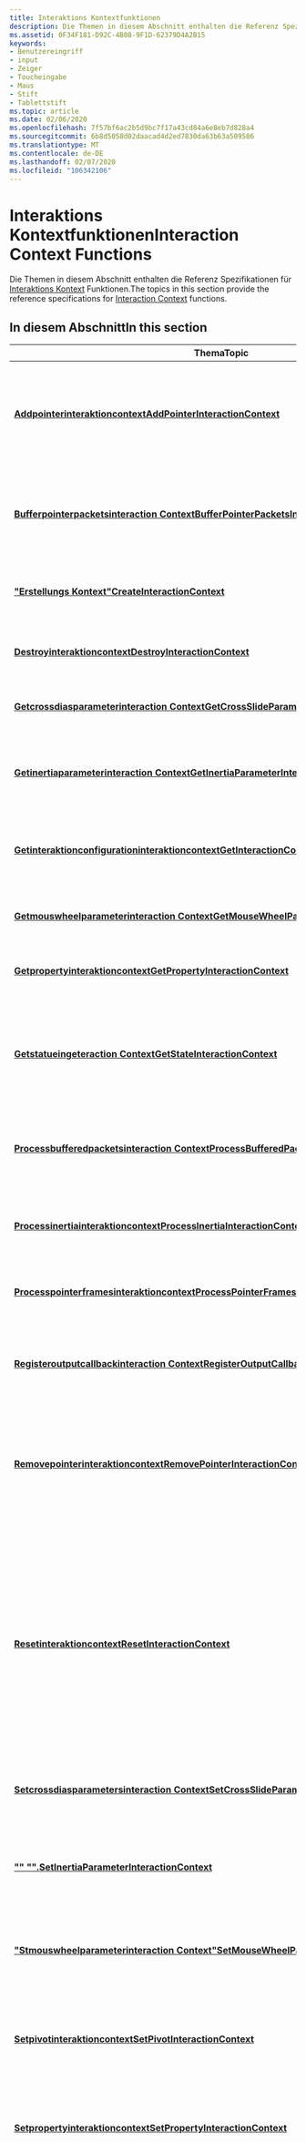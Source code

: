 ```yaml
---
title: Interaktions Kontextfunktionen
description: Die Themen in diesem Abschnitt enthalten die Referenz Spezifikationen für Interaktions Kontextfunktionen.
ms.assetid: 0F34F181-D92C-4B08-9F1D-62379D4A2B15
keywords:
- Benutzereingriff
- input
- Zeiger
- Toucheingabe
- Maus
- Stift
- Tablettstift
ms.topic: article
ms.date: 02/06/2020
ms.openlocfilehash: 7f57bf6ac2b5d9bc7f17a43cd84a6e8eb7d828a4
ms.sourcegitcommit: 6b8d5058d02daacad4d2ed7830da63b63a509586
ms.translationtype: MT
ms.contentlocale: de-DE
ms.lasthandoff: 02/07/2020
ms.locfileid: "106342106"
---
```

# <a name="interaction-context-functions"></a><span data-ttu-id="8a027-110">Interaktions Kontextfunktionen</span><span class="sxs-lookup"><span data-stu-id="8a027-110">Interaction Context Functions</span></span>

<span data-ttu-id="8a027-111">Die Themen in diesem Abschnitt enthalten die Referenz Spezifikationen für [Interaktions Kontext](interaction-context-portal.md) Funktionen.</span><span class="sxs-lookup"><span data-stu-id="8a027-111">The topics in this section provide the reference specifications for [Interaction Context](interaction-context-portal.md) functions.</span></span>

## <a name="in-this-section"></a><span data-ttu-id="8a027-112">In diesem Abschnitt</span><span class="sxs-lookup"><span data-stu-id="8a027-112">In this section</span></span>

| <span data-ttu-id="8a027-113">Thema</span><span class="sxs-lookup"><span data-stu-id="8a027-113">Topic</span></span> | <span data-ttu-id="8a027-114">BESCHREIBUNG</span><span class="sxs-lookup"><span data-stu-id="8a027-114">Description</span></span> |
|---|---|
| [<span data-ttu-id="8a027-115">**Addpointerinteraktioncontext**</span><span class="sxs-lookup"><span data-stu-id="8a027-115">**AddPointerInteractionContext**</span></span>](/windows/win32/api/interactioncontext/nf-interactioncontext-addpointerinteractioncontext)<br/> | <span data-ttu-id="8a027-116">Schließt den angegebenen Zeiger in den Satz von Zeigern ein, die vom [Interaktions Kontext](interaction-context-portal.md) Objekt verarbeitet werden.</span><span class="sxs-lookup"><span data-stu-id="8a027-116">Include the specified pointer in the set of pointers processed by the [Interaction Context](interaction-context-portal.md) object.</span></span> <br/> |
| [<span data-ttu-id="8a027-117">**Bufferpointerpacketsinteraction Context**</span><span class="sxs-lookup"><span data-stu-id="8a027-117">**BufferPointerPacketsInteractionContext**</span></span>](/windows/win32/api/interactioncontext/nf-interactioncontext-bufferpointerpacketsinteractioncontext)<br/> | <span data-ttu-id="8a027-118">Fügt dem Puffer des [Interaktions Kontext](interaction-context-portal.md) Objekts den Verlauf für einen einzelnen Eingabe Zeiger hinzu.</span><span class="sxs-lookup"><span data-stu-id="8a027-118">Adds the history for a single input pointer to the buffer of the [Interaction Context](interaction-context-portal.md) object.</span></span><br/> |
| [<span data-ttu-id="8a027-119">**"Erstellungs Kontext"**</span><span class="sxs-lookup"><span data-stu-id="8a027-119">**CreateInteractionContext**</span></span>](/windows/win32/api/interactioncontext/nf-interactioncontext-createinteractioncontext)<br/> | <span data-ttu-id="8a027-120">Erstellt und initialisiert ein [Interaktions Kontext](interaction-context-portal.md) Objekt.</span><span class="sxs-lookup"><span data-stu-id="8a027-120">Creates and initializes an [Interaction Context](interaction-context-portal.md) object.</span></span><br/> |
| [<span data-ttu-id="8a027-121">**Destroyinteraktioncontext**</span><span class="sxs-lookup"><span data-stu-id="8a027-121">**DestroyInteractionContext**</span></span>](/windows/win32/api/interactioncontext/nf-interactioncontext-destroyinteractioncontext)<br/> | <span data-ttu-id="8a027-122">Zerstört das angegebene [Interaktions Kontext](interaction-context-portal.md) Objekt.</span><span class="sxs-lookup"><span data-stu-id="8a027-122">Destroys the specified [Interaction Context](interaction-context-portal.md) object.</span></span><br/> |
| [<span data-ttu-id="8a027-123">**Getcrossdiasparameterinteraction Context**</span><span class="sxs-lookup"><span data-stu-id="8a027-123">**GetCrossSlideParameterInteractionContext**</span></span>](/windows/win32/api/interactioncontext/nf-interactioncontext-getcrossslideparameterinteractioncontext)<br/> | <span data-ttu-id="8a027-124">Ruft das Verhalten der Kreuz Folie Interaktion ab.</span><span class="sxs-lookup"><span data-stu-id="8a027-124">Gets the cross-slide interaction behavior.</span></span> <br/> |
| [<span data-ttu-id="8a027-125">**Getinertiaparameterinteraction Context**</span><span class="sxs-lookup"><span data-stu-id="8a027-125">**GetInertiaParameterInteractionContext**</span></span>](/windows/win32/api/interactioncontext/nf-interactioncontext-getinertiaparameterinteractioncontext)<br/> | <span data-ttu-id="8a027-126">Ruft das Trägheits Verhalten einer Manipulation (Übersetzung, Drehung, Skalierung) ab.</span><span class="sxs-lookup"><span data-stu-id="8a027-126">Gets the inertia behavior of a manipulation (translation, rotation, scaling).</span></span> <br/> |
| [<span data-ttu-id="8a027-127">**Getinteraktionconfigurationinteraktioncontext**</span><span class="sxs-lookup"><span data-stu-id="8a027-127">**GetInteractionConfigurationInteractionContext**</span></span>](/windows/win32/api/interactioncontext/nf-interactioncontext-getinteractionconfigurationinteractioncontext)<br/> | <span data-ttu-id="8a027-128">Ruft den Interaktions Konfigurations Zustand für das [Interaktions Kontext](interaction-context-portal.md) Objekt ab.</span><span class="sxs-lookup"><span data-stu-id="8a027-128">Gets interaction configuration state for the [Interaction Context](interaction-context-portal.md) object.</span></span><br/> |
| [<span data-ttu-id="8a027-129">**Getmouswheelparameterinteraction Context**</span><span class="sxs-lookup"><span data-stu-id="8a027-129">**GetMouseWheelParameterInteractionContext**</span></span>](/windows/win32/api/interactioncontext/nf-interactioncontext-getmousewheelparameterinteractioncontext)<br/> | <span data-ttu-id="8a027-130">Ruft den Mausrad Zustand für das [Interaktions Kontext](interaction-context-portal.md) Objekt ab.</span><span class="sxs-lookup"><span data-stu-id="8a027-130">Gets the mouse wheel state for the [Interaction Context](interaction-context-portal.md) object.</span></span> <br/> |
| [<span data-ttu-id="8a027-131">**Getpropertyinteraktioncontext**</span><span class="sxs-lookup"><span data-stu-id="8a027-131">**GetPropertyInteractionContext**</span></span>](/windows/win32/api/interactioncontext/nf-interactioncontext-getpropertyinteractioncontext)<br/> | <span data-ttu-id="8a027-132">Ruft Eigenschaften des [Interaktions Kontext](interaction-context-portal.md) Objekts ab.</span><span class="sxs-lookup"><span data-stu-id="8a027-132">Gets [Interaction Context](interaction-context-portal.md) object properties.</span></span><br/> |
| [<span data-ttu-id="8a027-133">**Getstatueingeteraction Context**</span><span class="sxs-lookup"><span data-stu-id="8a027-133">**GetStateInteractionContext**</span></span>](/windows/win32/api/interactioncontext/nf-interactioncontext-getstateinteractioncontext)<br/> | <span data-ttu-id="8a027-134">Ruft den aktuellen [Interaktions Kontext](interaction-context-portal.md) Zustand und die Uhrzeit ab, zu der der Kontext in den Leerlaufzustand wechselt.</span><span class="sxs-lookup"><span data-stu-id="8a027-134">Gets current [Interaction Context](interaction-context-portal.md) state and the time when the context will return to idle state.</span></span> <br/> |
| [<span data-ttu-id="8a027-135">**Processbufferedpacketsinteraction Context**</span><span class="sxs-lookup"><span data-stu-id="8a027-135">**ProcessBufferedPacketsInteractionContext**</span></span>](/windows/win32/api/interactioncontext/nf-interactioncontext-processbufferedpacketsinteractioncontext)<br/> | <span data-ttu-id="8a027-136">Verarbeitet gepufferte Pakete am Ende eines Zeiger Eingabe Frames.</span><span class="sxs-lookup"><span data-stu-id="8a027-136">Process buffered packets at the end of a pointer input frame.</span></span><br/> |
| [<span data-ttu-id="8a027-137">**Processinertiainteraktioncontext**</span><span class="sxs-lookup"><span data-stu-id="8a027-137">**ProcessInertiaInteractionContext**</span></span>](/windows/win32/api/interactioncontext/nf-interactioncontext-processinertiainteractioncontext)<br/> | <span data-ttu-id="8a027-138">Sendet Zeit Geber Eingaben an das [Interaktions Kontext](interaction-context-portal.md) Objekt für die Trägheits Verarbeitung.</span><span class="sxs-lookup"><span data-stu-id="8a027-138">Sends timer input to the [Interaction Context](interaction-context-portal.md) object for inertia processing.</span></span><br/> |
| [<span data-ttu-id="8a027-139">**Processpointerframesinteraktioncontext**</span><span class="sxs-lookup"><span data-stu-id="8a027-139">**ProcessPointerFramesInteractionContext**</span></span>](/windows/win32/api/interactioncontext/nf-interactioncontext-processpointerframesinteractioncontext)<br/> | <span data-ttu-id="8a027-140">Verarbeitet eine Reihe von Zeiger Eingabe Frames.</span><span class="sxs-lookup"><span data-stu-id="8a027-140">Processes a set of pointer input frames.</span></span><br/> |
| [<span data-ttu-id="8a027-141">**Registeroutputcallbackinteraction Context**</span><span class="sxs-lookup"><span data-stu-id="8a027-141">**RegisterOutputCallbackInteractionContext**</span></span>](/windows/win32/api/interactioncontext/nf-interactioncontext-registeroutputcallbackinteractioncontext)<br/> | <span data-ttu-id="8a027-142">Registriert einen Rückruf, um Interaktions Ereignisse von einem [Interaktions Kontext](interaction-context-portal.md) Objekt zu empfangen.</span><span class="sxs-lookup"><span data-stu-id="8a027-142">Registers a callback to receive interaction events from an [Interaction Context](interaction-context-portal.md) object.</span></span><br/> |
| [<span data-ttu-id="8a027-143">**Removepointerinteraktioncontext**</span><span class="sxs-lookup"><span data-stu-id="8a027-143">**RemovePointerInteractionContext**</span></span>](/windows/win32/api/interactioncontext/nf-interactioncontext-removepointerinteractioncontext)<br/> | <span data-ttu-id="8a027-144">Entfernt den angegebenen Zeiger aus dem Satz von Zeigern, die vom [Interaktions Kontext](interaction-context-portal.md) Objekt verarbeitet werden.</span><span class="sxs-lookup"><span data-stu-id="8a027-144">Remove the specified pointer from the set of pointers processed by the [Interaction Context](interaction-context-portal.md) object.</span></span> <br/> |
| [<span data-ttu-id="8a027-145">**Resetinteraktioncontext**</span><span class="sxs-lookup"><span data-stu-id="8a027-145">**ResetInteractionContext**</span></span>](/windows/win32/api/interactioncontext/nf-interactioncontext-resetinteractioncontext)<br/> | <span data-ttu-id="8a027-146">Setzt den [**Interaktions Zustand**](/windows/win32/api/interactioncontext/ne-interactioncontext-interaction_state), die Interaktions Konfigurationseinstellungen und alle Parameter auf ihren ursprünglichen Zustand zurück.</span><span class="sxs-lookup"><span data-stu-id="8a027-146">Resets the [**interaction state**](/windows/win32/api/interactioncontext/ne-interactioncontext-interaction_state), interaction configuration settings, and all parameters to their initial state.</span></span> <span data-ttu-id="8a027-147">Aktuelle Interaktionen werden ohne Benachrichtigungen abgebrochen.</span><span class="sxs-lookup"><span data-stu-id="8a027-147">Current interactions are cancelled without notifications.</span></span> <br/> <span data-ttu-id="8a027-148">Der [Interaktions Kontext](interaction-context-portal.md) muss vor der nächsten Verwendung neu konfiguriert werden.</span><span class="sxs-lookup"><span data-stu-id="8a027-148">[Interaction Context](interaction-context-portal.md) must be reconfigured before next use.</span></span><br/> |
| [<span data-ttu-id="8a027-149">**Setcrossdiasparametersinteraction Context**</span><span class="sxs-lookup"><span data-stu-id="8a027-149">**SetCrossSlideParametersInteractionContext**</span></span>](/windows/win32/api/interactioncontext/nf-interactioncontext-setcrossslideparametersinteractioncontext)<br/> | <span data-ttu-id="8a027-150">Konfiguriert die Kreuz Folie-Interaktion.</span><span class="sxs-lookup"><span data-stu-id="8a027-150">Configures the cross-slide interaction.</span></span> <br/> |
| [<span data-ttu-id="8a027-151">**"" "".**</span><span class="sxs-lookup"><span data-stu-id="8a027-151">**SetInertiaParameterInteractionContext**</span></span>](/windows/win32/api/interactioncontext/nf-interactioncontext-setinertiaparameterinteractioncontext)<br/> | <span data-ttu-id="8a027-152">Konfiguriert das Trägheits Verhalten einer Manipulation (Übersetzung, Drehung, Skalierung), nachdem der Kontakt aufgehoben wurde.</span><span class="sxs-lookup"><span data-stu-id="8a027-152">Configures the inertia behavior of a manipulation (translation, rotation, scaling) after the contact is lifted.</span></span> <br/> | [<span data-ttu-id="8a027-153">**Setinteraktionconfigurationinteraktioncontext**</span><span class="sxs-lookup"><span data-stu-id="8a027-153">**SetInteractionConfigurationInteractionContext**</span></span>](/windows/win32/api/interactioncontext/nf-interactioncontext-setinteractionconfigurationinteractioncontext)<br/> | <span data-ttu-id="8a027-154">Konfiguriert das [Interaktions Kontext](interaction-context-portal.md) Objekt so, dass die angegebenen Manipulationen verarbeitet werden.</span><span class="sxs-lookup"><span data-stu-id="8a027-154">Configures the [Interaction Context](interaction-context-portal.md) object to process the specified manipulations.</span></span><br/> |
| [<span data-ttu-id="8a027-155">**"Stmouswheelparameterinteraction Context"**</span><span class="sxs-lookup"><span data-stu-id="8a027-155">**SetMouseWheelParameterInteractionContext**</span></span>](/windows/win32/api/interactioncontext/nf-interactioncontext-setmousewheelparameterinteractioncontext)<br/> | <span data-ttu-id="8a027-156">Legt die Parameterwerte für das Mausrad fest.</span><span class="sxs-lookup"><span data-stu-id="8a027-156">Sets the parameter values for mouse wheel input.</span></span> <br/> |
| [<span data-ttu-id="8a027-157">**Setpivotinteraktioncontext**</span><span class="sxs-lookup"><span data-stu-id="8a027-157">**SetPivotInteractionContext**</span></span>](/windows/win32/api/interactioncontext/nf-interactioncontext-setpivotinteractioncontext)<br/> | <span data-ttu-id="8a027-158">Legt den Mittelpunkt und den pivotradius vom Mittelpunkt für eine Rotations Bearbeitung mithilfe eines einzelnen Eingabe Zeigers fest.</span><span class="sxs-lookup"><span data-stu-id="8a027-158">Sets the center point, and the pivot radius from the center point, for a rotation manipulation using a single input pointer.</span></span> <br/> |
| [<span data-ttu-id="8a027-159">**Setpropertyinteraktioncontext**</span><span class="sxs-lookup"><span data-stu-id="8a027-159">**SetPropertyInteractionContext**</span></span>](/windows/win32/api/interactioncontext/nf-interactioncontext-setpropertyinteractioncontext)<br/> | <span data-ttu-id="8a027-160">Legt [Interaktions Kontext](interaction-context-portal.md) -Objekteigenschaften fest.</span><span class="sxs-lookup"><span data-stu-id="8a027-160">Sets [Interaction Context](interaction-context-portal.md) object properties.</span></span><br/> |
| [<span data-ttu-id="8a027-161">**Stopinteraktioncontext**</span><span class="sxs-lookup"><span data-stu-id="8a027-161">**StopInteractionContext**</span></span>](/windows/win32/api/interactioncontext/nf-interactioncontext-stopinteractioncontext)<br/> | <span data-ttu-id="8a027-162">Legt den [**Interaktions Zustand**](/windows/win32/api/interactioncontext/ne-interactioncontext-interaction_state) auf den Interaktions \_ Zustand im \_ Leerlauf fest und lässt alle Interaktions Konfigurationseinstellungen und Parameter unverändert.</span><span class="sxs-lookup"><span data-stu-id="8a027-162">Sets the [**interaction state**](/windows/win32/api/interactioncontext/ne-interactioncontext-interaction_state) to INTERACTION\_STATE\_IDLE and leaves all interaction configuration settings and parameters intact.</span></span> <span data-ttu-id="8a027-163">Aktuelle Interaktionen werden abgebrochen und Benachrichtigungen gesendet, wenn dies erforderlich ist.</span><span class="sxs-lookup"><span data-stu-id="8a027-163">Current interactions are cancelled and notifications sent as required.</span></span><br/> <span data-ttu-id="8a027-164">Der [Interaktions Kontext](interaction-context-portal.md) muss vor der nächsten Verwendung nicht neu konfiguriert werden.</span><span class="sxs-lookup"><span data-stu-id="8a027-164">[Interaction Context](interaction-context-portal.md) does not have to be reconfigured before next use.</span></span><br/> |

## <a name="related-topics"></a><span data-ttu-id="8a027-165">Zugehörige Themen</span><span class="sxs-lookup"><span data-stu-id="8a027-165">Related topics</span></span>

[<span data-ttu-id="8a027-166">Interaktions Kontext Verweis</span><span class="sxs-lookup"><span data-stu-id="8a027-166">Interaction Context Reference</span></span>](interaction-context-reference.md)
